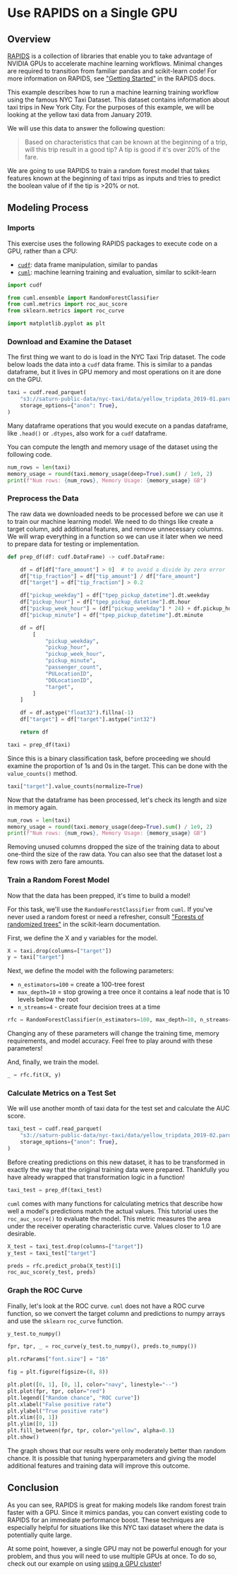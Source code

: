 # Use RAPIDS on a Single GPU


## Overview

[RAPIDS](https://rapids.ai/) is a collection of libraries that enable you to take advantage of NVIDIA GPUs to accelerate machine learning workflows. Minimal changes are required to transition from familiar pandas and scikit-learn code! For more information on RAPIDS, see ["Getting Started"](https://rapids.ai/start.html) in the RAPIDS docs.

This example describes how to run a machine learning training workflow using the famous NYC Taxi Dataset. This dataset contains information about taxi trips in New York City. For the purposes of this example, we will be looking at the yellow taxi data from January 2019.

We will use this data to answer the following question:
> Based on characteristics that can be known at the beginning of a trip, will this trip result in a good tip? A tip is good if it's over 20% of the fare.

We are going to use RAPIDS to train a random forest model that takes features known at the beginning of taxi trips as inputs and tries to predict the boolean value of if the tip is >20% or not.

## Modeling Process

### Imports

This exercise uses the following RAPIDS packages to execute code on a GPU, rather than a CPU:

* [`cudf`](https://docs.rapids.ai/api/cudf/stable/): data frame manipulation, similar to pandas
* [`cuml`](https://docs.rapids.ai/api/cuml/stable/): machine learning training and evaluation, similar to scikit-learn


```python
import cudf

from cuml.ensemble import RandomForestClassifier
from cuml.metrics import roc_auc_score
from sklearn.metrics import roc_curve

import matplotlib.pyplot as plt
```

### Download and Examine the Dataset

The first thing we want to do is load in the NYC Taxi Trip dataset. The code below loads the data into a `cudf` data frame. This is similar to a pandas dataframe, but it lives in GPU memory and most operations on it are done on the GPU.


```python
taxi = cudf.read_parquet(
    "s3://saturn-public-data/nyc-taxi/data/yellow_tripdata_2019-01.parquet",
    storage_options={"anon": True},
)
```

Many dataframe operations that you would execute on a pandas dataframe, like `.head()` or `.dtypes`, also work for a `cudf` dataframe.

You can compute the length and memory usage of the dataset using the following code.


```python
num_rows = len(taxi)
memory_usage = round(taxi.memory_usage(deep=True).sum() / 1e9, 2)
print(f"Num rows: {num_rows}, Memory Usage: {memory_usage} GB")
```

### Preprocess the Data
The raw data we downloaded needs to be processed before we can use it to train our machine learning model. We need to do things like create a target column, add additional features, and remove unnecessary columns. We will wrap everything in a function so we can use it later when we need to prepare data for testing or implementation.


```python
def prep_df(df: cudf.DataFrame) -> cudf.DataFrame:

    df = df[df["fare_amount"] > 0]  # to avoid a divide by zero error
    df["tip_fraction"] = df["tip_amount"] / df["fare_amount"]
    df["target"] = df["tip_fraction"] > 0.2

    df["pickup_weekday"] = df["tpep_pickup_datetime"].dt.weekday
    df["pickup_hour"] = df["tpep_pickup_datetime"].dt.hour
    df["pickup_week_hour"] = (df["pickup_weekday"] * 24) + df.pickup_hour
    df["pickup_minute"] = df["tpep_pickup_datetime"].dt.minute

    df = df[
        [
            "pickup_weekday",
            "pickup_hour",
            "pickup_week_hour",
            "pickup_minute",
            "passenger_count",
            "PULocationID",
            "DOLocationID",
            "target",
        ]
    ]

    df = df.astype("float32").fillna(-1)
    df["target"] = df["target"].astype("int32")

    return df
```


```python
taxi = prep_df(taxi)
```

Since this is a binary classification task, before proceeding we should examine the proportion of 1s and 0s in the target. This can be done with the `value_counts()` method.



```python
taxi["target"].value_counts(normalize=True)
```

Now that the dataframe has been processed, let's check its length and size in memory again.


```python
num_rows = len(taxi)
memory_usage = round(taxi.memory_usage(deep=True).sum() / 1e9, 2)
print(f"Num rows: {num_rows}, Memory Usage: {memory_usage} GB")
```

Removing unused columns dropped the size of the training data to about one-third the size of the raw data. You can also see that the dataset lost a few rows with zero fare amounts.

### Train a Random Forest Model

Now that the data has been prepped, it's time to build a model!

For this task, we'll use the `RandomForestClassifier` from `cuml`. If you've never used a random forest or need a refresher, consult ["Forests of randomized trees"](https://scikit-learn.org/stable/modules/ensemble.html#forest) in the scikit-learn documentation.

First, we define the X and y variables for the model.


```python
X = taxi.drop(columns=["target"])
y = taxi["target"]
```

Next, we define the model with the following parameters:
- `n_estimators=100` = create a 100-tree forest
- `max_depth=10` = stop growing a tree once it contains a leaf node that is 10 levels below the root
- `n_streams=4` - create four decision trees at a time


```python
rfc = RandomForestClassifier(n_estimators=100, max_depth=10, n_streams=4)
```

Changing any of these parameters will change the training time, memory requirements, and model accuracy. Feel free to play around with these parameters!

And, finally, we train the model.


```python
_ = rfc.fit(X, y)
```

### Calculate Metrics on a Test Set 

We will use another month of taxi data for the test set and calculate the AUC score.


```python
taxi_test = cudf.read_parquet(
    "s3://saturn-public-data/nyc-taxi/data/yellow_tripdata_2019-02.parquet",
    storage_options={"anon": True},
)
```

Before creating predictions on this new dataset, it has to be transformed in exactly the way that the original training data were prepared. Thankfully you have already wrapped that transformation logic in a function!


```python
taxi_test = prep_df(taxi_test)
```

`cuml` comes with many functions for calculating metrics that describe how well a model's predictions match the actual values. This tutorial uses the `roc_auc_score()` to evaluate the model. This metric measures the area under the receiver operating characteristic curve. Values closer to 1.0 are desirable.


```python
X_test = taxi_test.drop(columns=["target"])
y_test = taxi_test["target"]

preds = rfc.predict_proba(X_test)[1]
roc_auc_score(y_test, preds)
```

### Graph the ROC Curve

Finally, let's look at the ROC curve. `cuml` does not have a ROC curve function, so we convert the target column and predictions to numpy arrays and use the `sklearn` `roc_curve` function.


```python
y_test.to_numpy()
```


```python
fpr, tpr, _ = roc_curve(y_test.to_numpy(), preds.to_numpy())

plt.rcParams["font.size"] = "16"

fig = plt.figure(figsize=(8, 8))

plt.plot([0, 1], [0, 1], color="navy", linestyle="--")
plt.plot(fpr, tpr, color="red")
plt.legend(["Random chance", "ROC curve"])
plt.xlabel("False positive rate")
plt.ylabel("True positive rate")
plt.xlim([0, 1])
plt.ylim([0, 1])
plt.fill_between(fpr, tpr, color="yellow", alpha=0.1)
plt.show()
```

The graph shows that our results were only moderately better than random chance. It is possible that tuning hyperparameters and giving the model additional features and training data will improve this outcome.

## Conclusion
As you can see, RAPIDS is great for making models like random forest train faster with a GPU. Since it mimics pandas, you can convert existing code to RAPIDS for an immediate performance boost. These techniques are especially helpful for situations like this NYC taxi dataset where the data is potentially quite large. 

At some point, however, a single GPU may not be powerful enough for your problem, and thus you will need to use multiple GPUs at once. To do so, check out our example on using [using a GPU cluster](<docs/user-guide/examples/python/rapids/qs-02-rapids-gpu-cluster.md>)!
